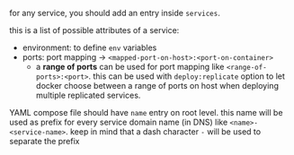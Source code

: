 for any service, you should add an entry inside `services`. 

this is a list of possible attributes of a service:
- environment: to define `env` variables
- ports: port mapping -> `<mapped-port-on-host>:<port-on-container>`
	- a **range of ports** can be used for port mapping like `<range-of-ports>:<port>`. this can be used with `deploy:replicate` option to let docker choose between a range of ports on host when deploying multiple replicated services.

YAML compose file should have `name` entry on root level. this name will be used as prefix for every service domain name (in DNS) like `<name>-<service-name>`. keep in mind that a dash character  `-` will be used to separate the prefix 
